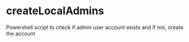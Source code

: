 # createLocalAdmins
Powershell script to check if admin user account exists and if not, create the account
